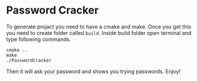 # Password Cracker
To generate projact you need to have a cmake and make.
Once you get this you need to create folder called `build`.
Inside build folder open terminal and type following commands.
```
cmake ..
make
./PasswordCracker
```
Then it will ask your password and shows you trying passwords.
Enjoy!